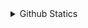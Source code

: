 <details>
  <summary>Github Statics</summary>
  <p align=center>
    <img src="https://github-readme-stats.vercel.app/api/top-langs/?username=NyanKaungSet&layout=compact">
  </p>
 </details>
